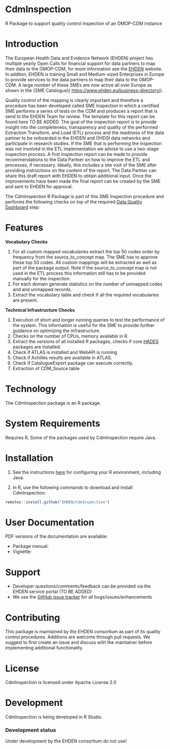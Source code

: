 # CdmInspection
R Package to support quality control inspection of an OMOP-CDM instance

# Introduction
The European Health Data and Evidence Network (EHDEN) project has multiple yearly Open Calls for financial support for data partners to map their data to the OMOP-CDM, for more information see the [EHDEN](https://www.ehden.eu/open-calls/process-overview/) website. In additon, EHDEN is training Small and Medium-sized Enterprises in Europe to provide services to the data partners to map their data to the OMOP-CDM. A large number of these SMEs are now active all over Europe as shown in the {SME Catalogue]( https://www.ehden.eu/business-directory/). 

Quality control of the mapping is clearly important and therefore a procedure has been developed called SME Inspection in which a certified SME performs a series of tests on the CDM and produces a report that is send to the EHDEN Team for review. The template for this report can be found here TO BE ADDED. The goal of the inspection report is to provide insight into the completeness, transparency and quality of the performed Extraction Transform, and Load (ETL) process and the readiness of the data partner to be onboarded in the EHDEN and OHDSI data networks and participate in research studies. If the SME that is performing the inspection was not involved in the ETL implementation we advise to use a two-stage inspection process. A first inspection report can be made to provide recommendations to the Data Partner on how to improve the ETL and processes, if necessary. Ideally, this includes a site visit of the SME after providing instructions on the content of the report. The Data Partner can share this draft report with EHDEN to obtain additional input. Once the improvements have been made the final report can be created by the SME and sent to EHDEN for approval.  

The CdmInspection R Package is part of this SME Inspection procedure and performs the following checks on top of the required [Data Quality Dashboard](https://github.com/OHDSI/DataQualityDashboard) step:

# Features

**Vocabulary Checks**  
1. For all custom mapped vocabularies extract the top 50 codes order by frequency from the source_to_concept map. The SME has to approve these top 50 codes. All custom mappings will be extracted as well as part of the package output. Note if the source_to_concept map is not used in the ETL process this information still has to be provided manually for the inspection.
2. For each domain generate statistics on the number of unmapped codes and and unmapped records.
3. Extract the vocabulary table and check if all the required vocabularies are present.

**Technical Infrastructure Checks**
1. Execution of short and longer running queries to test the performance of the system. This information is useful for the SME to provide further guidance on optimizing the infrastructure.
2. Checks on the number of CPUs, memory available in R.
3. Extract the versions of all installed R packages, checks if core [HADES](https://ohdsi.github.io/Hades/) packages are installed.
4. Check if ATLAS is installed and WebAPI is running
5. Check if Achilles results are available in ATLAS.
6. Check if CatalogueExport package can execute correctly.
7. Extraction of CDM_Source table

Technology
==========
The CdmInspection package is an R package.

System Requirements
===================
Requires R. Some of the packages used by CdmInspection require Java.

Installation
=============

1. See the instructions [here](https://ohdsi.github.io/Hades/rSetup.html) for configuring your R environment, including Java.

2. In R, use the following commands to download and install CdmInspection:

  ```r
  remotes::install.github("EHDEN/CdmInspection")
```

User Documentation
==================

PDF versions of the documentation are available:
* Package manual: 
* Vignette: 

Support
=======
* Developer questions/comments/feedback can be provided via the EHDEN service portal (TO BE ADDED)
* We use the <a href="https://github.com/EHDEN/CdmInspectionm/issues">GitHub issue tracker</a> for all bugs/issues/enhancements

Contributing
============
This package is maintained by the EHDEN consortium as part of its quality control procedures. Additions are welcome through pull requests. We suggest to first create an issue and discuss with the maintainer before implementing additional functionality.

License
=======
CdmInspection is licensed under Apache License 2.0

Development
===========
CdmInspection is being developed in R Studio.

### Development status

Under development by the EHDEN consortium do not use!
